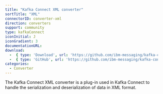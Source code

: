 ```yaml
---
title: "Kafka Connect XML converter"
sortTitle: "XML"
connectorID: converter-xml
direction: converters
support: community
type: kafkaConnect
iconInitial: J
iconGradient: 3
documentationURL:
download:
  -  { type: 'Download', url: 'https://github.com/ibm-messaging/kafka-connect-xml-converter/releases/download/v0.2.1/kafka-connect-xml-converter-0.2.1-jar-with-dependencies.jar' }
  -  { type: 'GitHub', url: 'https://github.com/ibm-messaging/kafka-connect-xml-converter' }
categories:
  - Converter
---
```


The Kafka Connect XML converter is a plug-in used in Kafka Connect to handle the serialization and deserialization of data in XML format.
